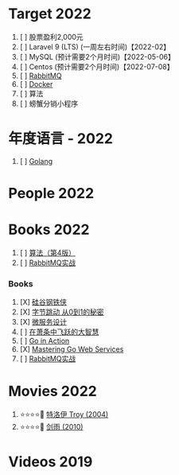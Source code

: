 # Target 2022

1. [ ] 股票盈利2,000元
1. [ ] Laravel 9 (LTS) (一周左右时间)【2022-02】
1. [ ] MySQL (预计需要2个月时间)【2022-05-06】
1. [ ] Centos (预计需要2个月时间)【2022-07-08】
1. [ ] [RabbitMQ](https://www.rabbitmq.com/)
1. [ ] [Docker](https://www.docker.com/)
1. [ ] 算法
1. [ ] 螃蟹分销小程序

# 年度语言 - 2022

1. [ ] [Golang](https://golang.org/)

# People 2022

# Books 2022

1. [ ] [算法（第4版）](https://book.douban.com/subject/19952400/)
1. [ ] [RabbitMQ实战](https://book.douban.com/subject/26649178/)

### Books

1. [X] [硅谷钢铁侠](https://book.douban.com/subject/26759508/)
1. [X] [字节跳动 从0到1的秘密](https://book.douban.com/subject/35544985/)
1. [X] [微服务设计](https://book.douban.com/subject/26772677/)
1. [ ] [在萧条中飞跃的大智慧](https://book.douban.com/subject/3788472/)
1. [ ] [Go in Action](https://book.douban.com/subject/25858023/)
1. [X] [Mastering Go Web Services](https://book.douban.com/subject/26630921/)
1. [ ] [RabbitMQ实战](https://book.douban.com/subject/26649178/)

# Movies 2022

1. :star::star::star::star::dizzy: [特洛伊 Troy (2004)](https://movie.douban.com/subject/1308751/)
1. :star::star::star::star::dizzy: [剑雨 (2010)](https://movie.douban.com/subject/3813779/)

# Videos 2019

